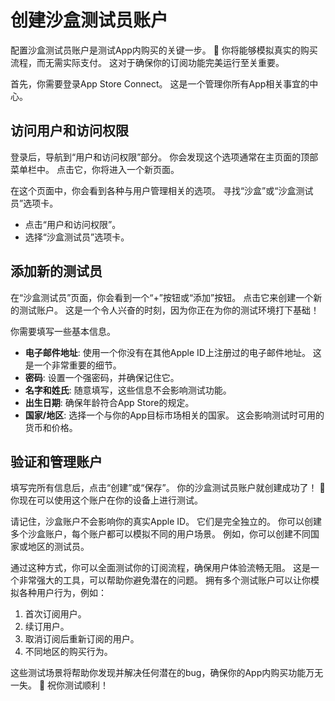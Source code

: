 ﻿# 创建沙盒测试员账户

配置沙盒测试员账户是测试App内购买的关键一步。 🚀 你将能够模拟真实的购买流程，而无需实际支付。 这对于确保你的订阅功能完美运行至关重要。

首先，你需要登录App Store Connect。 这是一个管理你所有App相关事宜的中心。

## 访问用户和访问权限

登录后，导航到“用户和访问权限”部分。 你会发现这个选项通常在主页面的顶部菜单栏中。 点击它，你将进入一个新页面。

在这个页面中，你会看到各种与用户管理相关的选项。 寻找“沙盒”或“沙盒测试员”选项卡。

*   点击“用户和访问权限”。
*   选择“沙盒测试员”选项卡。

## 添加新的测试员

在“沙盒测试员”页面，你会看到一个“+”按钮或“添加”按钮。 点击它来创建一个新的测试账户。 这是一个令人兴奋的时刻，因为你正在为你的测试环境打下基础！

你需要填写一些基本信息。

*   **电子邮件地址**: 使用一个你没有在其他Apple ID上注册过的电子邮件地址。 这是一个非常重要的细节。
*   **密码**: 设置一个强密码，并确保记住它。
*   **名字和姓氏**: 随意填写，这些信息不会影响测试功能。
*   **出生日期**: 确保年龄符合App Store的规定。
*   **国家/地区**: 选择一个与你的App目标市场相关的国家。 这会影响测试时可用的货币和价格。

## 验证和管理账户

填写完所有信息后，点击“创建”或“保存”。 你的沙盒测试员账户就创建成功了！ 🎉 你现在可以使用这个账户在你的设备上进行测试。

请记住，沙盒账户不会影响你的真实Apple ID。 它们是完全独立的。 你可以创建多个沙盒账户，每个账户都可以模拟不同的用户场景。 例如，你可以创建不同国家或地区的测试员。

通过这种方式，你可以全面测试你的订阅流程，确保用户体验流畅无阻。 这是一个非常强大的工具，可以帮助你避免潜在的问题。 拥有多个测试账户可以让你模拟各种用户行为，例如：

1.  首次订阅用户。
2.  续订用户。
3.  取消订阅后重新订阅的用户。
4.  不同地区的购买行为。

这些测试场景将帮助你发现并解决任何潜在的bug，确保你的App内购买功能万无一失。 🚀 祝你测试顺利！


